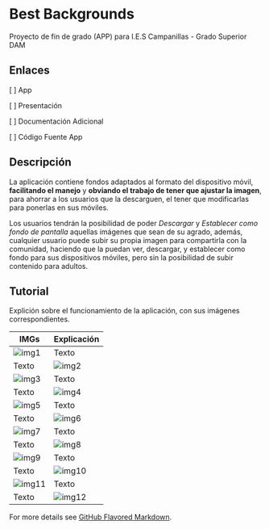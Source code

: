 # Best Backgrounds

Proyecto de fin de grado (APP) para I.E.S Campanillas - Grado Superior DAM

## Enlaces

[ ] App

[ ] Presentación

[ ] Documentación Adicional

[ ] Código Fuente App


## Descripción

La aplicación contiene fondos adaptados al formato del dispositivo móvil, **facilitando el manejo** y **obviando el trabajo de tener que ajustar la imagen**, para ahorrar a los usuarios que la descarguen, el tener que modificarlas para ponerlas en sus móviles.

Los usuarios tendrán la posibilidad de poder _Descargar_ y _Establecer como fondo de pantalla_ aquellas imágenes que sean de su agrado, además, cualquier usuario puede subir su propia imagen para compartirla con la comunidad, haciendo que la puedan ver, descargar, y establecer como fondo para sus dispositivos móviles, pero sin la posibilidad de subir contenido para adultos.

## Tutorial

Explición sobre el funcionamiento de la aplicación, con sus imágenes correspondientes.

IMGs | Explicación
------------ | -------------
![img1](/Capturas%20de%20Pantalla%20App/img1.png) | Texto	
Texto | ![img2](/Capturas%20de%20Pantalla%20App/img2.png)	
![img3](/Capturas%20de%20Pantalla%20App/img3.png) | Texto	
Texto | ![img4](/Capturas%20de%20Pantalla%20App/img4.png)	
![img5](/Capturas%20de%20Pantalla%20App/img5.png) | Texto	
Texto | ![img6](/Capturas%20de%20Pantalla%20App/img6.png)
![img7](/Capturas%20de%20Pantalla%20App/img7.png) | Texto
Texto | ![img8](/Capturas%20de%20Pantalla%20App/img8.png)
![img9](/Capturas%20de%20Pantalla%20App/img9.png) | Texto
Texto | ![img10](/Capturas%20de%20Pantalla%20App/img10.png)
![img11](/Capturas%20de%20Pantalla%20App/img11.png) | Texto	
Texto | ![img12](/Capturas%20de%20Pantalla%20App/img12.png)



For more details see [GitHub Flavored Markdown](https://guides.github.com/features/mastering-markdown/).

